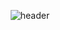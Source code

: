 <div align="center">
  
![header](https://capsule-render.vercel.app/api?type=venom&text=coooow0&color=timeGradient)

</div>

